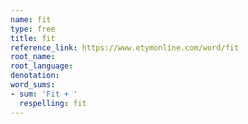 ```yaml
---
name: fit
type: free
title: fit
reference_link: https://www.etymonline.com/word/fit
root_name: 
root_language: 
denotation: 
word_sums:
- sum: 'Fit + '
  respelling: fit
---
```

